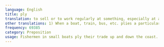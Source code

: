 ```yaml
---
language: English
title: ply
translation: to sell or to work regularly at something, especially at a job that involves selling things
other translations: 1) When a boat, train, bus, etc. plies a particular route, it makes that journey regularly; 2) the particular number of threads from which wool, rope, etc. is made, used as a measure of its thickness; 3) a layer of something such as wood or paper, or a thread that is wrapped with other threads to form yarn (= wool cord) or rope; 4) to work at something regularly; 5) to travel over distances regularly by boat or other form of transport;
frequency: 69385
category: Preposition
usage: Fishermen in small boats ply their trade up and down the coast.
---
```

